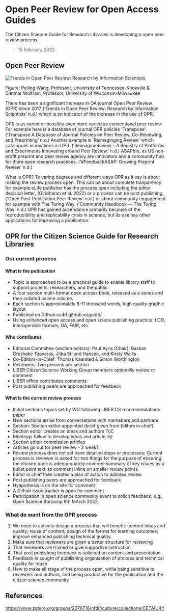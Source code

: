 # Open Peer Review for Open Access Guides

The Citizen Science Guide for Research Libraries is developing a open peer review process.

> 15 February 2022

## Open Peer Review

![Trends in Open Peer Review: Research by Information Scientists](https://asapbio.org/wp-content/uploads/2020/06/Growth-of-OPR-journals-by-discipline-groups.png)

Figure: Peiling Wang, Professor, University of Tennessee-Knoxville & Dietmar Wolfram, Professor, University of Wisconsin-Milwaukee

There has been a significant increase in OA journal Open Peer Review (OPR) since 2017 (‘Trends in Open Peer Review: Research by Information Scientists’ n.d.) which is on indicator of the increase in the use of OPR.

OPR is as varied or possibly even more varied as conventional peer review. For example here is a database of journal OPR policies 'Transpose'. (‘Transpose A Database of Journal Policies on Peer Review, Co-Reviewing, and Preprinting’ n.d.) Another example is 'Reimaginging Review' which catalogues innovations in OPR. (‘ReimagineReview – A Registry of Platforms and Experiments Innovating around Peer Review.’ n.d.) ASAPbio, as US non-profit preprint and peer review agency are innovators and a community hub for there open research practices. (‘#FeedbackASAP: Growing Preprint Review’ n.d.)

What is OPR? To varing degrees and different ways OPR as it say is about making the review process open. This can be about complete tranparency for example eLife publisher has the process open including the editor decision letter, (Giridharan et al. 2022) or a process can be post publishing, (‘Open Post-Publication Peer Review’ n.d.) or about community engagement for example with The Turing Way. (‘Community Handbook — The Turing Way’ n.d.) OPR has gained accendance primarily because of the reproducibility and replicability crisis in science, but its use has other applications for improving a publication.

## OPR for the Citizen Science Guide for Research Libraries

### Our current process

#### What is the publication

 - Topic is approached to be a practical guide to enable library staff to support projects, researchers, and the public
 - A four section multi-format open access book, released as a series and then collated as one volume.
 - Each section is approximately 8-11 thousand words, high quality graphic layout
 - Published on Github cs4rl.github.io/guide/
 - Using enhanced open access and open sciece publishing practice: LOD, interoperable formats, OA, FAIR, etc

#### Who contributes

  - Editorial Committee (section editors): Paul Ayris (Chair), Bastian Greshake Tzovaras, Jitka Stilund Hansen, and Kirsty Wallis 
  - Co-Editors-in-Chief: Thomas Kaarsted & Simon Worthington 
  - Reviewers: Two persons per section
  - LIBER Citizen Science Working Group members optionally review or comment
  - LIBER office contributes comments
  - Post publishing peers are approached for feedback

#### What is the current review process

  - Initial sections topics set by WG following LIBER CS recommendations paper
  - New sections arrise from conversations with memebers and partners
  - Section: Section editor appointed (brief given from Editors in chief)
  - Section editor creates an ideas and authors ToC
  - Meetings follow to develop ideas and article list
  - Section editor commission articles 
  - Articles go out for peer review - 2 weeks
  - Review process does not yet have detailed steps or processes: Current process is reviewer is asked for two things for the purpose of ensuring the chosen topic is adequequately covered: summary of key issues as a bullet point text; to comment inline on smaller review points. 
  - Editor in chief then creates a plan of action to address review
  - Post publishing peers are approached for feedback
  - Hyapothesis is on the site for comment
  - A Github issue tracker is open for comment
  - Participation in open science community event to solicit feedback: e.g., Open Science Barcamp 8th MArch 2022.

### What do want from the OPR process

  1. We need to actively design a process that will benefit: content ideas and quality; reuse of content; design of the format for learning outcomes; improve enhanced publishing technical quality.
  2. Make sure that reviewers are given a better structure for reviewing
  3. That reviewers are trained or give supportive instruction
  4. That post publishing feedback is solicited on content and presentation
  5. Feedback is sought of publlishing organisation of process and technical quality for reuse
  6. How to make all stage of the process open, while being sensitive to reviewers and authors, and being productive for the publication and the citizen science community

## References

https://www.zotero.org/groups/2376718/nfdi4culture/collections/CETAIU4Y

